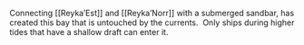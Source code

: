 Connecting [[Reyka’Est]] and [[Reyka’Norr]] with a submerged sandbar, has created this bay that is untouched by the currents.  Only ships during higher tides that have a shallow draft can enter it.